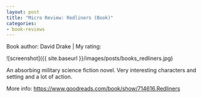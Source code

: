 ```yaml
---
layout: post
title: "Micro Review: Redliners (Book)"
categories:
- book-reviews
---
```


<p>Book author: David Drake | My rating:&nbsp;&nbsp;<i class="fa fa-star"></i><i class="fa fa-star"></i><i class="fa fa-star"></i><i class="fa fa-star"></i><i class="fa fa-star-o "></i>
</p>
<!-- fa-star fa-star-o  fa-star-half-empty -->

![screenshot]({{ site.baseurl }}/images/posts/books_redliners.jpg)


<p>An absorbing military science fiction novel. Very interesting characters and setting and a lot of action.</p>

<p>More info: <a href="https://www.goodreads.com/book/show/714616.Redliners">https://www.goodreads.com/book/show/714616.Redliners</a><p>




